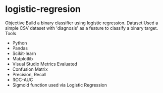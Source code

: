 # logistic-regresion
Objective
Build a binary classifier using logistic regression.
Dataset
Used a simple CSV dataset with 'diagnosis' as a feature to classify a binary target.
 Tools
- Python
- Pandas
- Scikit-learn
- Matplotlib
- Visual Studio
Metrics Evaluated
- Confusion Matrix
- Precision, Recall
- ROC-AUC
- Sigmoid function used via Logistic Regression
